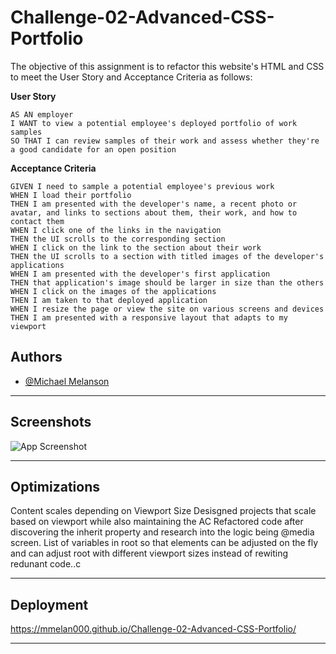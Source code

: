 
# Challenge-02-Advanced-CSS-Portfolio

The objective of this assignment is to refactor this website's HTML and CSS to meet the User Story and Acceptance Criteria as follows:

**User Story**
```
AS AN employer
I WANT to view a potential employee's deployed portfolio of work samples
SO THAT I can review samples of their work and assess whether they're a good candidate for an open position
```

**Acceptance Criteria**
```
GIVEN I need to sample a potential employee's previous work
WHEN I load their portfolio
THEN I am presented with the developer's name, a recent photo or avatar, and links to sections about them, their work, and how to contact them
WHEN I click one of the links in the navigation
THEN the UI scrolls to the corresponding section
WHEN I click on the link to the section about their work
THEN the UI scrolls to a section with titled images of the developer's applications
WHEN I am presented with the developer's first application
THEN that application's image should be larger in size than the others
WHEN I click on the images of the applications
THEN I am taken to that deployed application
WHEN I resize the page or view the site on various screens and devices
THEN I am presented with a responsive layout that adapts to my viewport
```


## Authors

- [@Michael Melanson](https://github.com/mmelan000)

---

## Screenshots

![App Screenshot](https://ibb.co/C7ZZ57x)

---

## Optimizations

Content scales depending on Viewport Size
Desisgned projects that scale based on viewport while also maintaining the AC
Refactored code after discovering the inherit property and research into the logic being @media screen.
List of variables in root so that elements can be adjusted on the fly and can adjust root with different viewport sizes instead of rewiting redunant code..c


---

## Deployment

https://mmelan000.github.io/Challenge-02-Advanced-CSS-Portfolio/

---